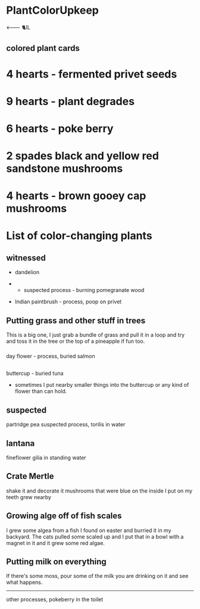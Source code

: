 # PlantColorUpkeep
&lt;--- 🐈lL

## colored plant cards
# 4 hearts - fermented privet seeds
# 9 hearts - plant degrades
# 6 hearts - poke berry
# 2 spades black and yellow red sandstone mushrooms
# 4 hearts - brown gooey cap mushrooms

# List of color-changing plants

## witnessed
* dandelion
* * suspected process - burning pomegranate wood

* Indian paintbrush - process, poop on privet

## Putting grass and other stuff in trees
This is a big one, I just grab a bundle of grass and pull it in a loop and try and toss it in the tree or the top of a pineapple if fun too.

###
day flower - process, buried salmon

##
buttercup - buried tuna
* sometimes I put nearby smaller things into the buttercup or any kind of flower than can hold.

## suspected 
partridge pea
suspected process, torilis in water

## lantana
fineflower gilia in standing water

## Crate Mertle
shake it and decorate it
mushrooms that were blue on the inside I put on my teeth grew nearby

## Growing alge off of fish scales
I grew some algea from a fish I found on easter and burried it in my backyard.  The cats pulled some scaled up and I put that in a bowl with a magnet in it and it grew some red algae.

## Putting milk on everything
If there's some moss, pour some of the milk you are drinking on it and see what happens.

----

other processes, pokeberry in the toilet
